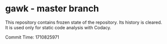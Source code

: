 # gawk - master branch

This repository contains frozen state of the repository.
Its history is cleared. It is used only for static code
analysis with Codacy.

Commit Time: 1710825971